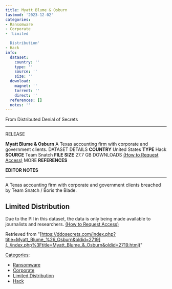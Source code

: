 ```yaml
---
title: Myatt Blume & Osburn
lastmod: '2023-12-02'
categories:
- Ransomware
- Corporate
- 'Limited

  Distribution'
- Hack
info:
  dataset:
    country: ''
    type: ''
    source: ''
    size: ''
  download:
    magnet: ''
    torrent: ''
    direct: ''
  references: []
  notes: ''
---
```




From Distributed Denial of Secrets

---
RELEASE

**Myatt Blume & Osburn**
A Texas accounting firm with corporate and government clients.
DATASET DETAILS
**COUNTRY** United States
**TYPE** Hack
**SOURCE** Team Snatch
**FILE SIZE** 27.7 GB
DOWNLOADS [(How to Request Access)](Contact.html#Request_Access "Contact")
MORE
**REFERENCES**

**EDITOR NOTES**

---

A Texas accounting firm with corporate and government clients breached
by Team Snatch / Boris the Blade.

## Limited Distribution

Due to the PII in this dataset, the data is only being made available to
journalists and researchers. [(How to Request
Access)](Contact.html#Request_Access "Contact")

Retrieved from
"[https://ddosecrets.com/index.php?title=Myatt_Blume_%26_Osburn&oldid=2719](../index.php%3Ftitle=Myatt_Blume_&_Osburn&oldid=2719.html)"

[Categories](./Special:Categories.html "Special:Categories"):

- [Ransomware](./Category:Ransomware.html "Category:Ransomware")
- [Corporate](./Category:Corporate.html "Category:Corporate")
- [Limited
Distribution](./Category:Limited_Distribution.html "Category:Limited Distribution")
- [Hack](./Category:Hack.html "Category:Hack")
